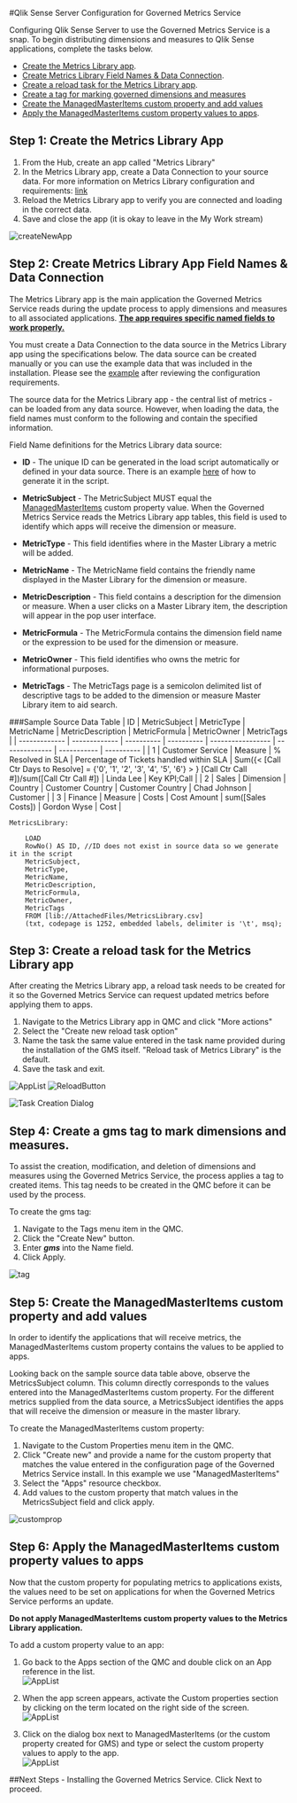 #Qlik Sense Server Configuration for Governed Metrics Service

Configuring Qlik Sense Server to use the Governed Metrics Service is a snap.  To begin distributing dimensions and measures to Qlik Sense applications, complete the tasks below.

* [Create the Metrics Library app](qsconfig.md#Step1).
* [Create Metrics Library Field Names & Data Connection](qsconfig.md#Step2).
* [Create a reload task for the Metrics Library app](qsconfig.md#Step3).
* [Create a tag for marking governed dimensions and measures](qsconfig.md#Step4)
* [Create the ManagedMasterItems custom property and add values](qsconfig.md#Step5)
* [Apply the ManagedMasterItems custom property values to apps](qsconfig.md#Step6).

<a name="Step1"></a> 
## Step 1: Create the Metrics Library App

  1. From the Hub, create an app called "Metrics Library"
  2. In the Metrics Library app, create a Data Connection to your source data. For more information on Metrics Library configuration and requirements: [link](qsconfig.md#metrics-library-app-field-names)
  3. Reload the Metrics Library app to verify you are connected and loading in the correct data. 
  4. Save and close the app (it is okay to leave in the My Work stream)

![createNewApp](https://s3.amazonaws.com/eapowertools/governedmetricsservice/img/app/createnewapp.png)


<a name="Step2"></a> 
## Step 2: Create Metrics Library App Field Names & Data Connection

The Metrics Library app is the main application the Governed Metrics Service reads during the update process to apply dimensions and measures to all associated applications.  __<u>The app requires specific named fields to work properly.</u>__ 

You must create a Data Connection to the data source in the Metrics Library app using the specifications below. The data source can be created manually or you can use the example data that was included in the installation. Please see the [example](/user-guide/validation.md) after reviewing the configuration requirements. 

The source data for the Metrics Library app - the central list of metrics - can be loaded from any data source.  However, when loading the data, the field names must conform to the following and contain the specified information. 

Field Name definitions for the Metrics Library data source:

* __ID__ - The unique ID can be generated in the load script automatically or defined in your data source. There is an example [here](qsconfig.md#MetricsLibrary) of how to generate it in the script. 

* __MetricSubject__ - The MetricSubject MUST equal the [ManagedMasterItems](qsconfig.md#Step4) custom property value.  When the Governed Metrics Service reads the Metrics Library app tables, this field is used to identify which apps will receive the dimension or measure.

* __MetricType__ - This field identifies where in the Master Library a metric will be added.

* __MetricName__ - The MetricName field contains the friendly name displayed in the Master Library for the dimension or measure.

* __MetricDescription__ - This field contains a description for the dimension or measure.  When a user clicks on a Master Library item, the description will appear in the pop user interface.

* __MetricFormula__ - The MetricFormula contains the dimension field name or the expression to be used for the dimension or measure.

* __MetricOwner__ - This field identifies who owns the metric for informational purposes.

* __MetricTags__ - The MetricTags page is a semicolon delimited list of descriptive tags to be added to the dimension or measure Master Library item to aid search.

###Sample Source Data Table
| ID | MetricSubject | MetricType | MetricName | MetricDescription | MetricFormula | MetricOwner | MetricTags |
| ------------- | ------------- | ---------- | ---------- | ----------------- | -------------- | ----------- | ---------- |
| 1 | Customer Service | Measure | % Resolved in SLA | Percentage of Tickets handled within SLA | Sum({< [Call Ctr Days to Resolve] = {'0', '1', '2', '3', '4', '5', '6'} > } [Call Ctr Call #])/sum([Call Ctr Call #]) | Linda Lee | Key KPI;Call |
| 2 | Sales | Dimension | Country | Customer Country | Customer Country | Chad Johnson | Customer |
| 3 | Finance | Measure | Costs | Cost Amount | sum([Sales Costs]) | Gordon Wyse | Cost |

<a name="MetricsLibrary"></a>
```
MetricsLibrary:

	LOAD
    RowNo() AS ID, //ID does not exist in source data so we generate it in the script
    MetricSubject,
    MetricType,
    MetricName,
    MetricDescription,
    MetricFormula,
    MetricOwner,
    MetricTags
	FROM [lib://AttachedFiles/MetricsLibrary.csv]
	(txt, codepage is 1252, embedded labels, delimiter is '\t', msq);
```

<a name="Step3"></a>
## Step 3: Create a reload task for the Metrics Library app

After creating the Metrics Library app, a reload task needs to be created for it so the Governed Metrics Service can request updated metrics before applying them to apps.

  1. Navigate to the Metrics Library app in QMC and click "More actions"
  2. Select the "Create new reload task option"
  3. Name the task the same value entered in the task name provided during the installation of the GMS itself. "Reload task of Metrics Library" is the default.
  4. Save the task and exit.



![AppList](https://s3.amazonaws.com/eapowertools/governedmetricsservice/img/reload/applist.png) ![ReloadButton](https://s3.amazonaws.com/eapowertools/governedmetricsservice/img/reload/reloadtaskbutton.png)


![Task Creation Dialog](https://s3.amazonaws.com/eapowertools/governedmetricsservice/img/reload/reloadtask.png)

<a name="Step4"></a>
## Step 4: Create a gms tag to mark dimensions and measures.

To assist the creation, modification, and deletion of dimensions and measures using the Governed Metrics Service, the process applies a tag to created items.  This tag needs to be created in the QMC before it can be used by the process.

To create the gms tag:

  1. Navigate to the Tags menu item in the QMC.
  2. Click the "Create New" button.
  3. Enter ***gms*** into the Name field.
  4. Click Apply.

![tag](https://s3.amazonaws.com/eapowertools/governedmetricsservice/img/tag/tag.png)

<a name="Step5"></a>
## Step 5: Create the ManagedMasterItems custom property and add values

In order to identify the applications that will receive metrics, the ManagedMasterItems custom property contains the values to be applied to apps.

Looking back on the sample source data table above, observe the MetricsSubject column.  This column directly corresponds to the values entered into the ManagedMasterItems custom property.  For the different metrics supplied from the data source, a MetricsSubject identifies the apps that will receive the dimension or measure in the master library.

To create the ManagedMasterItems custom property:

  1. Navigate to the Custom Properties menu item in the QMC.  
  2. Click "Create new" and provide a name for the custom property that matches the value entered in the configuration page of the Governed Metrics Service install. In this example we use "ManagedMasterItems"
  3. Select the "Apps" resource checkbox.
  4. Add values to the custom property that match values in the MetricsSubject field and click apply.

![customprop](https://s3.amazonaws.com/eapowertools/governedmetricsservice/img/customprop/customprop.png)

<a name="Step6"></a>
## Step 6: Apply the ManagedMasterItems custom property values to apps


Now that the custom property for populating metrics to applications exists, the values need to be set on applications for when the Governed Metrics Service performs an update.

__Do not apply ManagedMasterItems custom property values to the Metrics Library application.__


To add a custom property value to an app:

1. Go back to the Apps section of the QMC and double click on an App reference in the list.  
![AppList](https://s3.amazonaws.com/eapowertools/governedmetricsservice/img/reload/applist.png)

2. When the app screen appears, activate the Custom properties section by clicking on the term located on the right side of the screen.    
![AppList](https://s3.amazonaws.com/eapowertools/governedmetricsservice/img/app/applyprop1.png)

3. Click on the dialog box next to ManagedMasterItems (or the custom property created for GMS) and type or select the custom property values to apply to the app.    
![AppList](https://s3.amazonaws.com/eapowertools/governedmetricsservice/img/app/applyprop2.png)

##Next Steps - Installing the Governed Metrics Service. Click Next to proceed.
